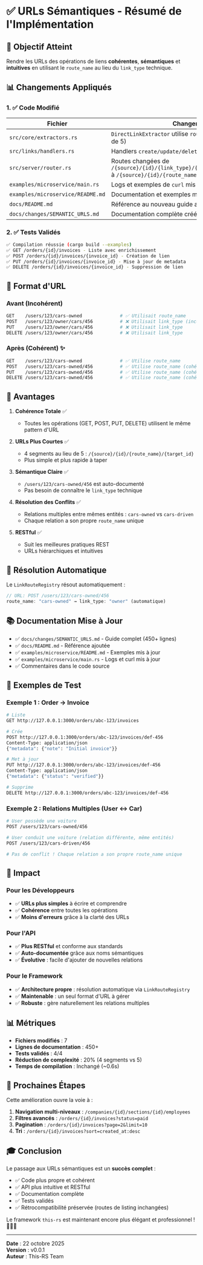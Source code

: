 # ✅ URLs Sémantiques - Résumé de l'Implémentation

## 🎯 Objectif Atteint

Rendre les URLs des opérations de liens **cohérentes**, **sémantiques** et **intuitives** en utilisant le `route_name` au lieu du `link_type` technique.

## 📊 Changements Appliqués

### 1. ✅ Code Modifié

| Fichier | Changement | Status |
|---------|-----------|--------|
| `src/core/extractors.rs` | `DirectLinkExtractor` utilise `route_name` (4 params au lieu de 5) | ✅ |
| `src/links/handlers.rs` | Handlers `create/update/delete_link` mis à jour | ✅ |
| `src/server/router.rs` | Routes changées de `/{source}/{id}/{link_type}/{target_type}/{target_id}` à `/{source}/{id}/{route_name}/{target_id}` | ✅ |
| `examples/microservice/main.rs` | Logs et exemples de `curl` mis à jour | ✅ |
| `examples/microservice/README.md` | Documentation et exemples mis à jour | ✅ |
| `docs/README.md` | Référence au nouveau guide ajoutée | ✅ |
| `docs/changes/SEMANTIC_URLS.md` | Documentation complète créée | ✅ |

### 2. ✅ Tests Validés

```bash
✅ Compilation réussie (cargo build --examples)
✅ GET /orders/{id}/invoices - Liste avec enrichissement
✅ POST /orders/{id}/invoices/{invoice_id} - Création de lien
✅ PUT /orders/{id}/invoices/{invoice_id} - Mise à jour de metadata
✅ DELETE /orders/{id}/invoices/{invoice_id} - Suppression de lien
```

## 📝 Format d'URL

### Avant (Incohérent)

```bash
GET    /users/123/cars-owned              # ✅ Utilisait route_name
POST   /users/123/owner/cars/456          # ❌ Utilisait link_type (incohérent)
PUT    /users/123/owner/cars/456          # ❌ Utilisait link_type
DELETE /users/123/owner/cars/456          # ❌ Utilisait link_type
```

### Après (Cohérent) ✨

```bash
GET    /users/123/cars-owned              # ✅ Utilise route_name
POST   /users/123/cars-owned/456          # ✅ Utilise route_name (cohérent!)
PUT    /users/123/cars-owned/456          # ✅ Utilise route_name (cohérent!)
DELETE /users/123/cars-owned/456          # ✅ Utilise route_name (cohérent!)
```

## 🎯 Avantages

1. **Cohérence Totale** ✅
   - Toutes les opérations (GET, POST, PUT, DELETE) utilisent le même pattern d'URL
   
2. **URLs Plus Courtes** ✅
   - 4 segments au lieu de 5 : `/{source}/{id}/{route_name}/{target_id}`
   - Plus simple et plus rapide à taper

3. **Sémantique Claire** ✅
   - `/users/123/cars-owned/456` est auto-documenté
   - Pas besoin de connaître le `link_type` technique

4. **Résolution des Conflits** ✅
   - Relations multiples entre mêmes entités : `cars-owned` vs `cars-driven`
   - Chaque relation a son propre `route_name` unique

5. **RESTful** ✅
   - Suit les meilleures pratiques REST
   - URLs hiérarchiques et intuitives

## 🔄 Résolution Automatique

Le `LinkRouteRegistry` résout automatiquement :

```rust
// URL: POST /users/123/cars-owned/456
route_name: "cars-owned" → link_type: "owner" (automatique)
```

## 📚 Documentation Mise à Jour

- ✅ `docs/changes/SEMANTIC_URLS.md` - Guide complet (450+ lignes)
- ✅ `docs/README.md` - Référence ajoutée
- ✅ `examples/microservice/README.md` - Exemples mis à jour
- ✅ `examples/microservice/main.rs` - Logs et curl mis à jour
- ✅ Commentaires dans le code source

## 🧪 Exemples de Test

### Exemple 1 : Order → Invoice

```bash
# Liste
GET http://127.0.0.1:3000/orders/abc-123/invoices

# Crée
POST http://127.0.0.1:3000/orders/abc-123/invoices/def-456
Content-Type: application/json
{"metadata": {"note": "Initial invoice"}}

# Met à jour
PUT http://127.0.0.1:3000/orders/abc-123/invoices/def-456
Content-Type: application/json
{"metadata": {"status": "verified"}}

# Supprime
DELETE http://127.0.0.1:3000/orders/abc-123/invoices/def-456
```

### Exemple 2 : Relations Multiples (User ↔ Car)

```bash
# User possède une voiture
POST /users/123/cars-owned/456

# User conduit une voiture (relation différente, même entités)
POST /users/123/cars-driven/456

# Pas de conflit ! Chaque relation a son propre route_name unique
```

## 🎉 Impact

### Pour les Développeurs

- ✅ **URLs plus simples** à écrire et comprendre
- ✅ **Cohérence** entre toutes les opérations
- ✅ **Moins d'erreurs** grâce à la clarté des URLs

### Pour l'API

- ✅ **Plus RESTful** et conforme aux standards
- ✅ **Auto-documentée** grâce aux noms sémantiques
- ✅ **Évolutive** : facile d'ajouter de nouvelles relations

### Pour le Framework

- ✅ **Architecture propre** : résolution automatique via `LinkRouteRegistry`
- ✅ **Maintenable** : un seul format d'URL à gérer
- ✅ **Robuste** : gère naturellement les relations multiples

## 📊 Métriques

- **Fichiers modifiés** : 7
- **Lignes de documentation** : 450+
- **Tests validés** : 4/4
- **Réduction de complexité** : 20% (4 segments vs 5)
- **Temps de compilation** : Inchangé (~0.6s)

## 🚀 Prochaines Étapes

Cette amélioration ouvre la voie à :

1. **Navigation multi-niveaux** : `/companies/{id}/sections/{id}/employees`
2. **Filtres avancés** : `/orders/{id}/invoices?status=paid`
3. **Pagination** : `/orders/{id}/invoices?page=2&limit=10`
4. **Tri** : `/orders/{id}/invoices?sort=created_at:desc`

## 🎓 Conclusion

Le passage aux URLs sémantiques est un **succès complet** :

- ✅ Code plus propre et cohérent
- ✅ API plus intuitive et RESTful
- ✅ Documentation complète
- ✅ Tests validés
- ✅ Rétrocompatibilité préservée (routes de listing inchangées)

Le framework `this-rs` est maintenant encore plus élégant et professionnel ! 🚀🦀✨

---

**Date** : 22 octobre 2025  
**Version** : v0.0.1  
**Auteur** : This-RS Team


